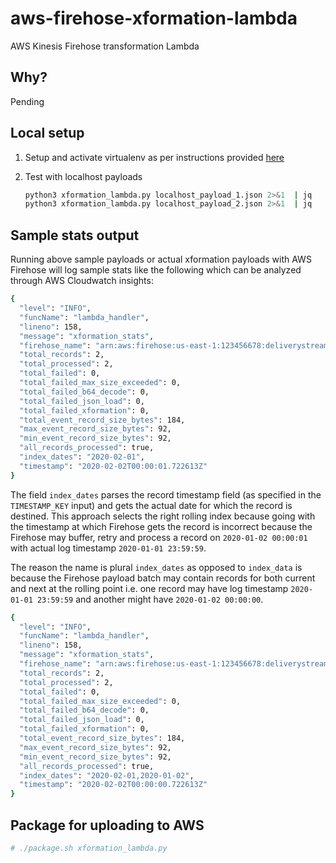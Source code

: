 # aws-firehose-xformation-lambda

AWS Kinesis Firehose transformation Lambda

## Why?

Pending

## Local setup

1. Setup and activate virtualenv as per instructions provided [here](https://gist.github.com/saurabh-hirani/3a2d582d944a792d0e896892e0ee0dea)

2. Test with localhost payloads

    ```sh
    python3 xformation_lambda.py localhost_payload_1.json 2>&1  | jq
    python3 xformation_lambda.py localhost_payload_2.json 2>&1  | jq
    ```

## Sample stats output

Running above sample payloads or actual xformation payloads with AWS Firehose will log sample stats like the following which
can be analyzed through AWS Cloudwatch insights:

```sh
{
  "level": "INFO",
  "funcName": "lambda_handler",
  "lineno": 158,
  "message": "xformation_stats",
  "firehose_name": "arn:aws:firehose:us-east-1:123456678:deliverystream/test-firehose-delivery-stream",
  "total_records": 2,
  "total_processed": 2,
  "total_failed": 0,
  "total_failed_max_size_exceeded": 0,
  "total_failed_b64_decode": 0,
  "total_failed_json_load": 0,
  "total_failed_xformation": 0,
  "total_event_record_size_bytes": 184,
  "max_event_record_size_bytes": 92,
  "min_event_record_size_bytes": 92,
  "all_records_processed": true,
  "index_dates": "2020-02-01",
  "timestamp": "2020-02-02T00:00:01.722613Z"
}
```

The field ```index_dates``` parses the record timestamp field (as specified in the ```TIMESTAMP_KEY``` input)
and gets the actual date for which the record is destined. This approach selects the right rolling index because
going with the timestamp at which Firehose gets the record is incorrect because the Firehose may buffer, retry and process a
record on ```2020-01-02 00:00:01``` with actual log timestamp ```2020-01-01 23:59:59```.

The reason the name is plural ```index_dates``` as opposed to ```index_data``` is because the Firehose payload batch may
contain records for both current and next at the rolling point i.e. one record may have log timestamp ```2020-01-01 23:59:59```
and another might have ```2020-01-02 00:00:00```.

```sh
{
  "level": "INFO",
  "funcName": "lambda_handler",
  "lineno": 158,
  "message": "xformation_stats",
  "firehose_name": "arn:aws:firehose:us-east-1:123456678:deliverystream/test-firehose-delivery-stream",
  "total_records": 2,
  "total_processed": 2,
  "total_failed": 0,
  "total_failed_max_size_exceeded": 0,
  "total_failed_b64_decode": 0,
  "total_failed_json_load": 0,
  "total_failed_xformation": 0,
  "total_event_record_size_bytes": 184,
  "max_event_record_size_bytes": 92,
  "min_event_record_size_bytes": 92,
  "all_records_processed": true,
  "index_dates": "2020-02-01,2020-01-02",
  "timestamp": "2020-02-02T00:00:00.722613Z"
}
```

## Package for uploading to AWS

```sh
# ./package.sh xformation_lambda.py
```
